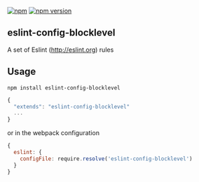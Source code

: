 [![npm](https://img.shields.io/npm/v/eslint-config-blocklevel.svg)](https://www.npmjs.com/package/eslint-config-blocklevel)
[![npm version](https://img.shields.io/npm/dt/eslint-config-blocklevel.svg)](https://badge.fury.io/js/eslint-config-blocklevel)

## eslint-config-blocklevel
A set of Eslint (http://eslint.org) rules

## Usage
`npm install eslint-config-blocklevel`

```js
{
  "extends": "eslint-config-blocklevel"
  ...
}
```

or in the webpack configuration

```js
{
  eslint: {
    configFile: require.resolve('eslint-config-blocklevel')
  }
}
```
